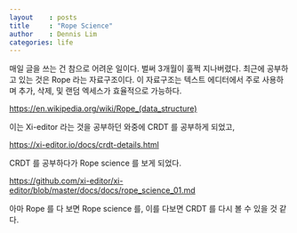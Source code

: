 ```yaml
---
layout    : posts
title     : "Rope Science"
author    : Dennis Lim
categories: life
---
```


매일 글을 쓰는 건 참으로 어려운 일이다. 벌써 3개월이 훌쩍 지나버렸다.
최근에 공부하고 있는 것은 Rope 라는 자료구조이다.
이 자료구조는 텍스트 에디터에서 주로 사용하며 추가, 삭제, 및 랜덤 엑세스가 효율적으로 가능하다.

https://en.wikipedia.org/wiki/Rope_(data_structure)

이는 Xi-editor 라는 것을 공부하던 와중에 CRDT 를 공부하게 되었고,

https://xi-editor.io/docs/crdt-details.html

CRDT 를 공부하다가 Rope science 를 보게 되었다.

https://github.com/xi-editor/xi-editor/blob/master/docs/docs/rope_science_01.md

아마 Rope 를 다 보면 Rope science 를, 이를 다보면 CRDT 를 다시 볼 수 있을 것 같다.
